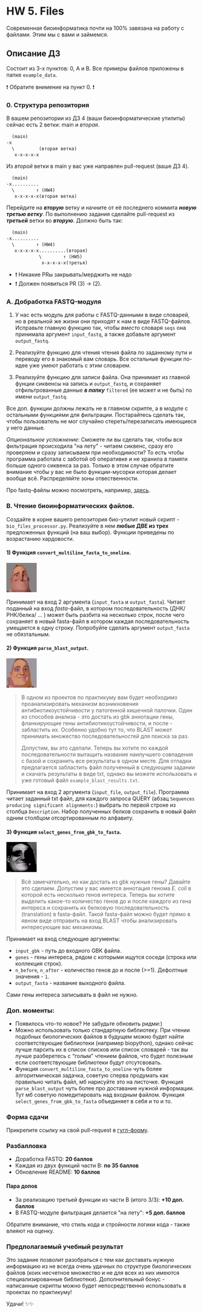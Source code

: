 # HW 5. Files

Современная биоинформатика почти на 100% завязана на работу с файлами. Этим мы с вами и займемся.

## Описание ДЗ

Состоит из 3-х пунктов: 0, A и B. Все примеры файлов приложены в папке `example_data`.

❗️ Обратите внимение на пункт 0. ❗️

### 0. Cтруктура репозитория
В вашем репозитории из ДЗ 4 (ваши биоинформатические утилиты) сейчас есть 2 ветки: main и *вторая*. 

```
  (main)
-x
  \         (вторая ветка)
   x-x-x-x-x
```




Из *второй* ветки в main у вас уже направлен pull-request (ваше ДЗ 4). 

```
  (main)
-x..........
  \        ↑ (HW4)
   x-x-x-x-x(вторая ветка)
```


Перейдите на ***вторую*** ветку и начните от её последнего коммита ***новую третью ветку***. По выполнению задания сделайте pull-request из ***третьей*** ветки во ***вторую***. Должно быть так:

```
  (main)
-x..........
  \        ↑ (HW4)
   x-x-x-x-x..........(вторая)
            \        ↑ (HW5)
             x-x-x-x-x(третья)
```


- ❗️ Никакие PRы закрывать/мерджить не надо
- ❗️ Должен появиться PR (3) -> (2). 

### A. **Добработка FASTQ-модуля**

1) У нас есть модуль для работы с FASTQ-данными в виде словарей, но в реальной же жизни они приходят к нам в виде FASTQ-файлов. Исправьте главную функцию так, чтобы *вместо* словаря `seqs` она принимала аргумент `input_fastq`, а также добавьте аргумент `output_fastq`. 

2) Реализуйте функцию для чтения чтения файла по заданному пути и переводу его в знакомый вам словарь. Все остальные функции по-идее уже умеют работать с этим словарем.

3) Реализуйте функцию для записи файла. Она принимает из главной фунции сиквенсы на запись и `output_fastq`, и сохраняет отфильтрованные данные ***в папку*** `filtered` (ее может и не быть) по имени `output_fastq`. 

Все доп. функции должны лежать не в главном скрипте, а в модуле с остальными функциями для фильтрации. Постарайтесь сделать так, чтобы пользователь не мог случайно стереть/перезаписать имеющиеся у него данные. 

*Опциональное усложнение*:
Сможете ли вы сделать так, чтобы вся фильтрация происходила "на лету" - читаем сиквенс, сразу его проверяем и сразу записываем при необходимости? То есть чтобы программа работала с заботой об оперативке и не хранила в памяти больше одного сиквенса за раз. Только в этом случае обратите внимание чтобы у вас не было функции-мусорки которая делает вообще всё. Распределяйте зоны отвественности. 

Про fastq-файлы можно посмотреть, например, [здесь](https://stepik.org/lesson/32398/step/1?unit=12379).


### B. **Чтение биоинформатических файлов.**
    
Создайте в корне вашего репозитория био-утилит новый скрипт - `bio_files_processor.py`. Реализуйте в нем **любые ДВЕ из трех** предложенных функций (на ваш выбор). Функции приведены по возрастанию хардовости. 
      
#### 1) Функция `convert_multiline_fasta_to_oneline`. 

<img src="image.png" width="80"/>

  Принимает на вход 2 аргумента (`input_fasta` и `output_fasta`). Читает поданный на вход *fasta*-файл, в котором последовательность (ДНК/РНК/белка/ … ) может быть разбита на несколько строк, после чего сохраняет в новый fasta-файл в котором каждая последовательность умещается в одну строку. Попробуйте сделать аргумент `output_fasta` не обязтальным.

#### 2) Функция `parse_blast_output`.

<img src="image-1.png" width="80"/>

> В одном  из проектов по практикуму вам будет необходимо проанализировать механизм возникновения антибиотикоустойчивости у патогенной кишечной палочки. Один из способов анализа - это достать из gbk аннотации гены, фланкирующие гены антибиотикоустойчивости, и после - забластить их. Особенно удобно тут то, что BLAST может принимать множество последовательностей для поиска за раз.
>
> Допустим, вы это сделали. Теперь вы хотите по каждой последовательности вытащить название наилучшего совпадения с базой и сохранить все результаты в одном месте. Для отладки предлагается забластить файл полученный в следующем задании и скачать результаты в виде txt, однако вы можете использовать и уже готовый файл `example_blast_results.txt`.

Принимает на вход 2 аргумента (`input_file`, `output_file`). Программа читает заданный txt файл, для каждого запроса QUERY (абзац `Sequences producing significant alignments:`) выбрать по первой строке из столбца `Description`. Набор полученных белков сохранить в новый файл одним столбцом отсортированным по алфавиту.


#### 3) Функция `select_genes_from_gbk_to_fasta`. 

<img src="image-2.png" width="80"/>
   
> Всё замечательно, но как достать из gbk нужные гены? Давайте это сделаем. Допустим у вас имеется аннотация генома *E. coli* в которой есть несколько генов интереса. Теперь вы хотите выделить какое-то количество генов до и после каждого из гена интереса и сохранить их белковую последовательность (translation) в fasta-файл. Такой fasta-файл можно будет прямо в явном виде отправить на вход BLAST чтобы анализировать интересующие вас механизмы.

Принимает на вход следующие аргументы:
+ `input_gbk` - путь до входного GBK файла.
+ `genes` - гены интереса, рядом с которыми ищутся соседи (строка или коллекция строк).
+ `n_before`, `n_after` - количество генов до и послe (>=1). Дефолтные значения - `1`. 
+ `output_fasta` - название выходного файла. 

Сами гены интереса записывать в файл не нужно. 
   

### Доп. моменты:
- Появилось что-то новое? Не забудьте обновить ридми:)
- Можно использовать только стандартную библиотеку. При чтении подобных биологических файлов в будущем можно будет найти соответствующие библиотеки (например biopython), однако сейчас лучше парсить их в список списков или список словарей - так вы лучше разберетесь с “голым” чтением файлов, что будет полезным если соответствующие библиотеки будут отсутсвовать.
- Функция `convert_multiline_fasta_to_oneline` чуть более алгоритмическая задачка, советую сперва продумать как правильно читать файл, мб нарисуйте это на листочке. Функция `parse_blast_output` чуть более про доставание нужной информации. Тут мб советую помедитировать над входным файлом. Функция `select_genes_from_gbk_to_fasta` объединяет в себя и то и то.


### Форма сдачи

Прикрепите ссылку на свой pull-request в [гугл-форму](https://docs.google.com/forms/d/e/1FAIpQLSd3jFP99big0tjT41XJRCdjp6Eda5QwmRMf3WOSrecua5L9zw/viewform?usp=header). 


### Pазбалловка

- Доработка FASTQ: **20 баллов**
- Каждая из двух функций части B: **по 35 баллов**
- Обновление README: **10 баллов**


#### Пара допов 
- За реализацию третьей функции из части B (итого 3/3): **+10 доп. баллов**
- В FASTQ-модуле фильтрация делается "на лету": **+5 доп. баллов**

Обратите внимание, что стиль кода и стройности логики кода - также влияют на оценку. 



### Предполагаемый учебный результат

Это задание позволит разобраться с тем как доставать нужную информацию из не всегда очень удачных по структуре биологических файлов (коих несчетное множество и не для всех из них имеются специализированные библиотеки). Дополнительный бонус - написанные скрипты можно будет непосредственно использовать в проектах по практикуму!

Удачи! ✨✨